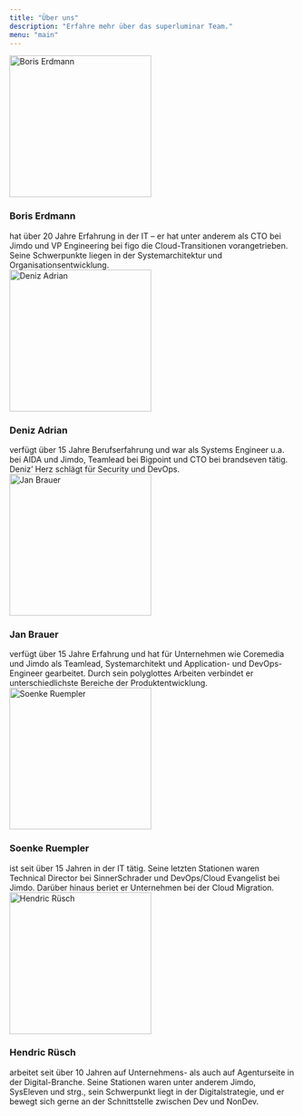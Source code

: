 ```yaml
---
title: "Über uns"
description: "Erfahre mehr über das superluminar Team."
menu: "main"
---
```


<div class="clearfix mxn2">
<div class="sm-col sm-col-4 p2 ">
<image class="fit rounded" src="/img/profile/boris.jpg" alt="Boris Erdmann" width="250px" height="250px"/>
<h3>Boris Erdmann</h3>
hat über 20 Jahre Erfahrung in der IT – er hat unter anderem als CTO bei Jimdo und VP Engineering bei figo die Cloud-Transitionen vorangetrieben. Seine Schwerpunkte liegen in der Systemarchitektur und Organisationsentwicklung.
</div>

<div class="sm-col sm-col-4 p2 ">
<image class="fit rounded" src="/img/profile/deniz.jpg" alt="Deniz Adrian" width="250px" height="250px"/>
<h3>Deniz Adrian</h3>
 verfügt über 15 Jahre Berufserfahrung und war als Systems Engineer u.a. bei AIDA und Jimdo, Teamlead bei Bigpoint und CTO bei brandseven tätig. Deniz’ Herz schlägt für Security und DevOps.
</div>

<div class="sm-col sm-col-4 p2 ">
<image class="fit rounded" src="/img/profile/jan.jpg" alt="Jan Brauer" width="250px" height="250px"/>
<h3>Jan Brauer</h3>
verfügt über 15 Jahre Erfahrung und hat für Unternehmen wie Coremedia und Jimdo als Teamlead, Systemarchitekt und Application- und DevOps- Engineer gearbeitet. Durch sein polyglottes Arbeiten verbindet er unterschiedlichste Bereiche der Produktentwicklung.
</div>
</div>

<div class="clearfix mxn2">
<div class="sm-col sm-col-4 p2 ">
<image class="fit rounded" src="/img/profile/soenke.jpg" alt="Soenke Ruempler" width="250px" height="250px"/>
<h3>Soenke Ruempler</h3>
ist seit über 15 Jahren in der IT tätig. Seine letzten Stationen waren Technical Director bei SinnerSchrader und DevOps/Cloud Evangelist bei Jimdo. Darüber hinaus beriet er Unternehmen bei der Cloud Migration.
</div>

<div class="sm-col sm-col-4 p2 ">
<image class="fit rounded" src="/img/profile/hendric.jpg" alt="Hendric Rüsch" width="250px" height="250px"/>
<h3>Hendric Rüsch</h3>
arbeitet seit über 10 Jahren auf Unternehmens- als auch auf Agenturseite in der Digital-Branche. Seine Stationen waren unter anderem Jimdo, SysEleven und strg., sein Schwerpunkt liegt in der Digitalstrategie, und er bewegt sich gerne an der Schnittstelle zwischen Dev und NonDev.
</div>
</div>

